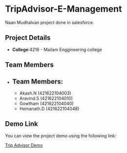 # TripAdvisor-E-Management
Naan Mudhalvan project done in salesforce.

## Project Details

- **College**:4216 - Mailam Enggineering college

## Team Members

- **Team Members**:
  - 
  - Akash.N	        (421622104003)
  - Aravind.S	(421622104010)
  - Gowtham	(421622104040)
  - Hemanath.D	        (421622104048)
 
## Demo Link

You can view the project demo using the following link:

[Trip Advisor Demo](https://drive.google.com/file/d/1sF43cugZoDBGihZjKWd3s44iBItncANO/view?usp=sharing)
